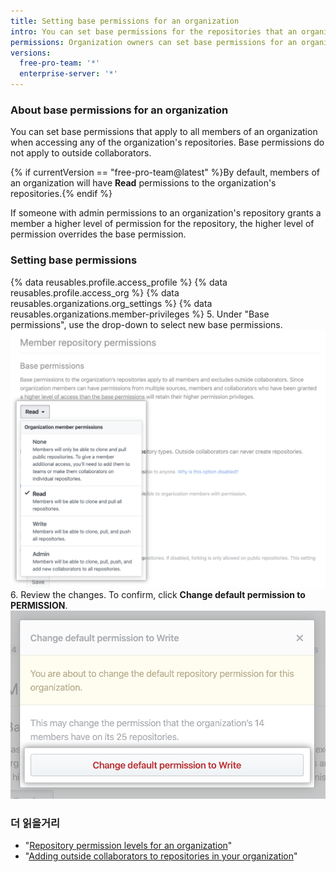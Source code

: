 ```yaml
---
title: Setting base permissions for an organization
intro: You can set base permissions for the repositories that an organization owns.
permissions: Organization owners can set base permissions for an organization.
versions:
  free-pro-team: '*'
  enterprise-server: '*'
---
```


### About base permissions for an organization

You can set base permissions that apply to all members of an organization when accessing any of the organization's repositories. Base permissions do not apply to outside collaborators.

{% if currentVersion == "free-pro-team@latest" %}By default, members of an organization will have **Read** permissions to the organization's repositories.{% endif %}

If someone with admin permissions to an organization's repository grants a member a higher level of permission for the repository, the higher level of permission overrides the base permission.

### Setting base permissions

{% data reusables.profile.access_profile %}
{% data reusables.profile.access_org %}
{% data reusables.organizations.org_settings %}
{% data reusables.organizations.member-privileges %}
5. Under "Base permissions", use the drop-down to select new base permissions. ![Selecting new permission level from base permissions drop-down](/assets/images/help/organizations/base-permissions-drop-down.png)
6. Review the changes. To confirm, click **Change default permission to PERMISSION**. ![Reviewing and confirming change of base permissions](/assets/images/help/organizations/base-permissions-confirm.png)

### 더 읽을거리

- "[Repository permission levels for an organization](/github/setting-up-and-managing-organizations-and-teams/repository-permission-levels-for-an-organization#permission-levels-for-repositories-owned-by-an-organization)"
- "[Adding outside collaborators to repositories in your organization](/github/setting-up-and-managing-organizations-and-teams/adding-outside-collaborators-to-repositories-in-your-organization)"
